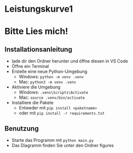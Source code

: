 # Leistungskurve1
# Bitte Lies mich!

## Installationsanleitung

- lade dir den Ordner herunter und öffne diesen in VS Code
- Öffne ein Terminal
- Erstelle eine neue Python-Umgebung
    - Windows: `python -m venv .venv`
    - Mac: `python3 -m venv .venv`
- Aktiviere die Umgebung 
    - Windows: `.venv\Scripts\Activate`
    - Mac: `source .venv/bin/activate`
- Installiere die Pakete
    - Entweder mit `pip install <paketname>`
    - oder mit `pip install -r requirements.txt`

## Benutzung

- Starte das Programm mit `python main.py` 
- Das Diagramm finden Sie unter den Ordner figures 

